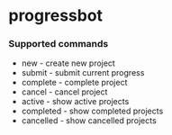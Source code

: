 # progressbot


### Supported commands
* new - create new project
* submit - submit current progress
* complete - complete project
* cancel - cancel project
* active - show active projects
* completed - show completed projects
* cancelled - show cancelled projects
